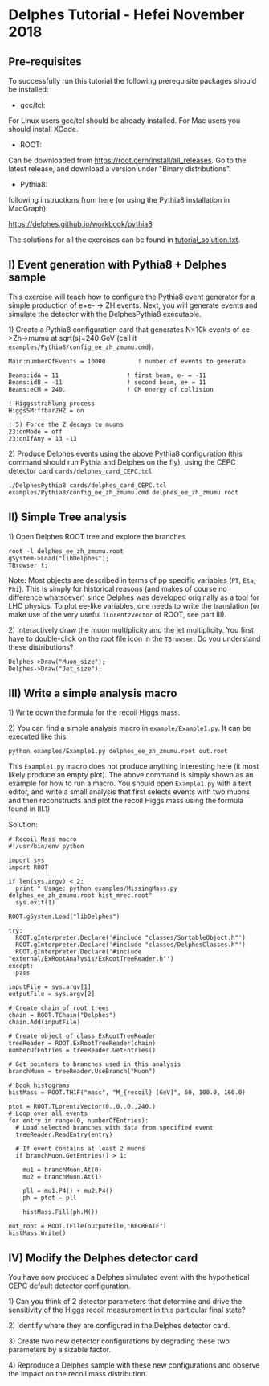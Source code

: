 # Delphes Tutorial - Hefei November 2018

## Pre-requisites

To successfully run this tutorial the following prerequisite packages should be installed:

- gcc/tcl:

For Linux users gcc/tcl should be already installed. For Mac users you should install XCode.

- ROOT:

Can be downloaded from <https://root.cern/install/all_releases>. Go to the latest release, and download a version under "Binary distributions".

- Pythia8:

following instructions from here (or using the Pythia8 installation in MadGraph):

<https://delphes.github.io/workbook/pythia8>

The solutions for all the exercises can be found in [tutorial_solution.txt](/etc/tutorial_solution.txt).

## I) Event generation with Pythia8 + Delphes sample

This exercise will teach how to configure the Pythia8 event generator for a simple production of e+e- -> ZH events. Next, you will generate events and simulate the detector with the DelphesPythia8 executable.

1\) Create a Pythia8 configuration card that generates N=10k events of ee->Zh->mumu at sqrt(s)=240 GeV (call it `examples/Pythia8/config_ee_zh_zmumu.cmd`).

```
Main:numberOfEvents = 10000         ! number of events to generate

Beams:idA = 11                   ! first beam, e- = -11
Beams:idB = -11                  ! second beam, e+ = 11
Beams:eCM = 240.                 ! CM energy of collision

! Higgsstrahlung process
HiggsSM:ffbar2HZ = on

! 5) Force the Z decays to muons
23:onMode = off
23:onIfAny = 13 -13
```

2\) Produce Delphes events using the above Pythia8 configuration (this command should run Pythia and Delphes on the fly), using the CEPC detector card `cards/delphes_card_CEPC.tcl`

```
./DelphesPythia8 cards/delphes_card_CEPC.tcl examples/Pythia8/config_ee_zh_zmumu.cmd delphes_ee_zh_zmumu.root
```

## II) Simple Tree analysis

1\) Open Delphes ROOT tree and explore the branches

```
root -l delphes_ee_zh_zmumu.root
gSystem->Load("libDelphes");
TBrowser t;
```

Note: Most objects are described in terms of pp specific variables (`PT`, `Eta`, `Phi`). This is simply for historical reasons (and makes of course no difference whatsoever) since Delphes was developed originally as a tool for LHC physics. To plot ee-like variables, one needs to write the translation (or make use of the very useful `TLorentzVector` of ROOT, see part III).

2\) Interactively draw the muon multiplicity and the jet multiplicity. You first have to double-click on the root file icon in the `TBrowser`. Do you understand these distributions?

```
Delphes->Draw("Muon_size");
Delphes->Draw("Jet_size");
```

## III) Write a simple analysis macro

1\) Write down the formula for the recoil Higgs mass.

2\) You can find a simple analysis macro in `example/Example1.py`. It can be executed like this:

```
python examples/Example1.py delphes_ee_zh_zmumu.root out.root
```

This `Example1.py` macro does not produce anything interesting here (it most likely produce an empty plot). The above command is simply shown as an example for how to run a macro. You should open `Example1.py` with a text editor, and write a small analysis that first selects events with two muons and then reconstructs and plot the recoil Higgs mass using the formula found in III.1)

Solution:

```
# Recoil Mass macro
#!/usr/bin/env python

import sys
import ROOT

if len(sys.argv) < 2:
  print " Usage: python examples/MissingMass.py delphes_ee_zh_zmumu.root hist_mrec.root"
  sys.exit(1)

ROOT.gSystem.Load("libDelphes")

try:
  ROOT.gInterpreter.Declare('#include "classes/SortableObject.h"')
  ROOT.gInterpreter.Declare('#include "classes/DelphesClasses.h"')
  ROOT.gInterpreter.Declare('#include "external/ExRootAnalysis/ExRootTreeReader.h"')
except:
  pass

inputFile = sys.argv[1]
outputFile = sys.argv[2]

# Create chain of root trees
chain = ROOT.TChain("Delphes")
chain.Add(inputFile)

# Create object of class ExRootTreeReader
treeReader = ROOT.ExRootTreeReader(chain)
numberOfEntries = treeReader.GetEntries()

# Get pointers to branches used in this analysis
branchMuon = treeReader.UseBranch("Muon")

# Book histograms
histMass = ROOT.TH1F("mass", "M_{recoil} [GeV]", 60, 100.0, 160.0)

ptot = ROOT.TLorentzVector(0.,0.,0.,240.)
# Loop over all events
for entry in range(0, numberOfEntries):
  # Load selected branches with data from specified event
  treeReader.ReadEntry(entry)

  # If event contains at least 2 muons
  if branchMuon.GetEntries() > 1:

    mu1 = branchMuon.At(0)
    mu2 = branchMuon.At(1)

    pll = mu1.P4() + mu2.P4()
    ph = ptot - pll

    histMass.Fill(ph.M())

out_root = ROOT.TFile(outputFile,"RECREATE")
histMass.Write()
```

## IV) Modify the Delphes detector card

You have now produced a Delphes simulated event with the hypothetical CEPC default detector configuration.

1\) Can you think of 2 detector parameters that determine and drive the sensitivity of the Higgs recoil measurement in this particular final state?

2\) Identify where they are configured in the Delphes detector card.

3\) Create two new detector configurations by degrading these two parameters by a sizable factor.

4\) Reproduce a Delphes sample with these new configurations and observe the impact on the recoil mass distribution.
